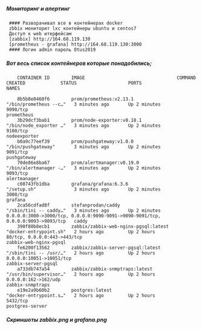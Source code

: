 ##### Мониторинг и алертинг
     #### Разворачивал все в контейнерах docker
     zbbix мониторит lxc контейнеры ubuntu и centos7
     Доступ к web итерфейсам 
     [zabbix] http://164.68.119.130
     [prometheus - grafana] http://164.68.119.130:3000
     #### Логин admin пароль Otus2019

##### Вот весь список контейнеров которые понадобились; 
	  	CONTAINER ID        IMAGE                                  COMMAND                  CREATED             STATUS                   PORTS                                                                              NAMES
      	
		8b5b8e0468f6        prom/prometheus:v2.13.1                "/bin/prometheus --c…"   3 minutes ago       Up 2 minutes             9090/tcp                                                                           prometheus
		3b29dcf3bab1        prom/node-exporter:v0.18.1             "/bin/node_exporter …"   3 minutes ago       Up 2 minutes             9100/tcp                                                                           nodeexporter
		b0a9c77eef39        prom/pushgateway:v1.0.0                "/bin/pushgateway"       3 minutes ago       Up 2 minutes             9091/tcp                                                                           pushgateway
		70de86e8ba67        prom/alertmanager:v0.19.0              "/bin/alertmanager -…"   3 minutes ago       Up 2 minutes             9093/tcp                                                                           alertmanager
		c08743fb1dba        grafana/grafana:6.3.6                  "/setup.sh"              3 minutes ago       Up 2 minutes             3000/tcp                                                                           grafana
		2ca56cdfad8f        stefanprodan/caddy                     "/sbin/tini -- caddy…"   3 minutes ago       Up 2 minutes             0.0.0.0:3000->3000/tcp, 0.0.0.0:9090-9091->9090-9091/tcp, 0.0.0.0:9093->9093/tcp   caddy
		390f80b8ecb1        zabbix/zabbix-web-nginx-pgsql:latest   "docker-entrypoint.sh"   2 hours ago         Up 2 hours               80/tcp, 0.0.0.0:443->443/tcp                                                       zabbix-web-nginx-pgsql
		fe6200f13562        zabbix/zabbix-server-pgsql:latest      "/sbin/tini -- /usr/…"   2 hours ago         Up 2 hours               0.0.0.0:10051->10051/tcp                                                           zabbix-server-pgsql
		a733db747a54        zabbix/zabbix-snmptraps:latest         "/usr/bin/supervisor…"   2 hours ago         Up 2 hours               0.0.0.0:162->162/udp                                                               zabbix-snmptraps
		e19e2a9b60b2        postgres:latest                        "docker-entrypoint.s…"   2 hours ago         Up 2 hours               5432/tcp                                                                           postgres-server

##### Скриншоты zabbix.png и grafana.png
